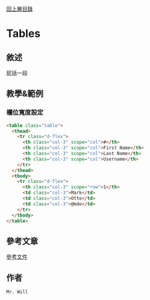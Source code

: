 [回上層目錄](../README.md)

# Tables

## **敘述**
屁話一段

## **教學&範例**
### 欄位寬度設定
```html
<table class="table">
  <thead>
    <tr class="d-flex">
      <th class="col-3" scope="col">#</th>
      <th class="col-3" scope="col">First Name</th>
      <th class="col-3" scope="col">Last Name</th>
      <th class="col-3" scope="col">Username</th>
    </tr>
  </thead>
  <tbody>
    <tr class="d-flex">
      <th class="col-3" scope="row">1</th>
      <td class="col-3">Mark</td>
      <td class="col-3">Otto</td>
      <td class="col-3">@mdo</td>
    </tr>
  </tbody>
</table>
```

## **參考文章**
[參考文件](網址)

## **作者**
`Mr. Will`
